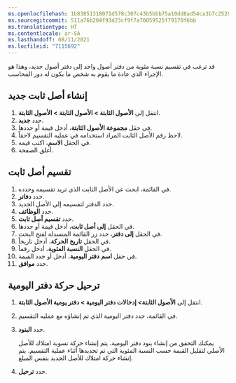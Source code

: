 ```yaml
---
ms.openlocfilehash: 1b83851318071d578c307c43b5bbb75a10dd8ad54ca3b7c2528019b9bcc9d604
ms.sourcegitcommit: 511a76b204f93d23cf9f7a70059525f79170f6bb
ms.translationtype: HT
ms.contentlocale: ar-SA
ms.lasthandoff: 08/11/2021
ms.locfileid: "7115692"
---
```

قد ترغب في تقسيم نسبة مئوية من دفتر أصول واحد إلى دفتر أصول جديد، وهذا هو الإجراء الذي عادة ما يقوم به شخص ما يكون له دور المحاسب.

## <a name="create-a-new-fixed-asset"></a>إنشاء أصل ثابت جديد

1.  انتقل إلى **الأصول الثابتة > الأصول الثابتة > الأصول الثابتة**.
2.  حدد **جديد**.
3.  في حقل **مجموعة الأصول الثابتة**، أدخل قيمة أو حددها.
4.  لاحظ رقم الأصل الثابت المراد استخدامه في عمليه التقسيم لاحقاً.
5.  في الحقل **الاسم**، اكتب قيمة‎.
6.  أغلق الصفحة.

## <a name="split-a-fixed-asset"></a>تقسيم أصل ثابت

1.  في القائمة، ابحث عن الأصل الثابت الذي تريد تقسيمه وحدده.
2.  حدد **دفاتر**.
3.  حدد الدفتر لتقسيمه إلى الأصل الجديد.
4.  حدد **الوظائف**.
5.  حدد **تقسيم أصل ثابت**.
6.  في الحقل **إلى أصل ثابت**، أدخل قيمة أو حددها.
7.  في الحقل **إلى دفتر**، حدد زر القائمة المنسدلة لفتح البحث.
8.  في الحقل **تاريخ** **الحركة**، أدخل تاريخاً.
9.  في الحقل **النسبة المئوية**، أدخل رقماً.
10. في حقل **اسم** **دفتر اليومية**، أدخل أو حدد القيمة.
11. حدد **موافق**.

## <a name="post-the-journal-transaction"></a>ترحيل حركة دفتر اليومية

1.  انتقل إلى **الأصول الثابتة> إدخالات دفتر اليومية > دفتر يومية الأصول الثابتة**.
2.  في القائمة، حدد دفتر اليومية الذي تم إنشاؤه مع عمليه التقسيم.
3.  حدد **البنود**.

    يمكنك التحقق من إنشاء بنود دفتر اليومية. يتم إنشاء حركة تسوية امتلاك للأصل الأصلي لتقليل القيمة حسب النسبة المئوية التي تم تحديدها أثناء عملية التقسيم. يتم إنشاء حركة امتلاك للأصل الجديد بنفس المبلغ.
4.  حدد **ترحيل**.
